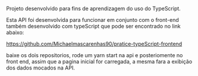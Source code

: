 Projeto desenvolvido para fins de aprendizagem do uso do TypeScript. 

Esta API foi desenvolvida para funcionar em conjunto com o front-end também desenvolvido com typeScript que pode ser encontrado no link abaixo: 

https://github.com/Michaelmascarenhas90/pratice-typeScript-frontend


baixe os dois repositorios, rode um yarn start na api e posteriomente no front end, assim que a pagina inicial for carregada, a mesma fara a exibição dos dados mocados na API. 